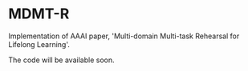 # MDMT-R
Implementation of AAAI paper, 'Multi-domain Multi-task Rehearsal for Lifelong Learning'.

The code will be available soon.
